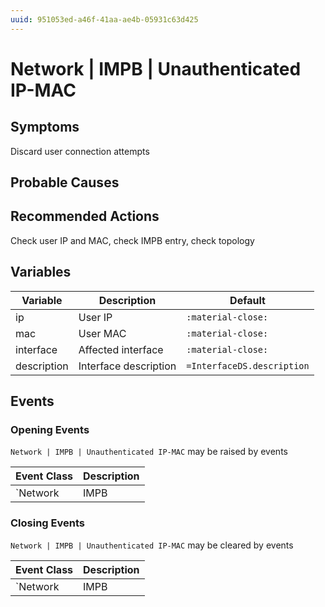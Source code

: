 ```yaml
---
uuid: 951053ed-a46f-41aa-ae4b-05931c63d425
---
```

# Network | IMPB | Unauthenticated IP-MAC

## Symptoms

Discard user connection attempts

## Probable Causes

## Recommended Actions

Check user IP and MAC, check IMPB entry, check topology

## Variables

Variable | Description | Default
--- | --- | ---
ip | User IP | `:material-close:`
mac | User MAC | `:material-close:`
interface | Affected interface | `:material-close:`
description | Interface description | `=InterfaceDS.description`

## Events

### Opening Events
`Network | IMPB | Unauthenticated IP-MAC` may be raised by events

Event Class | Description
--- | ---
`Network | IMPB | Unauthenticated IP-MAC` | dispose

### Closing Events
`Network | IMPB | Unauthenticated IP-MAC` may be cleared by events

Event Class | Description
--- | ---
`Network | IMPB | Recover IMPB stop learning state` | dispose
